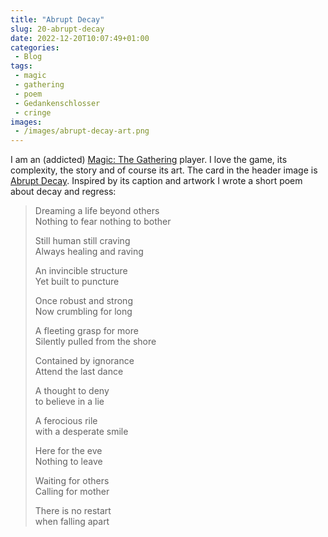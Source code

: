 ```yaml
---
title: "Abrupt Decay"
slug: 20-abrupt-decay
date: 2022-12-20T10:07:49+01:00
categories:
 - Blog
tags:
 - magic
 - gathering
 - poem
 - Gedankenschlosser
 - cringe
images:
 - /images/abrupt-decay-art.png
---
```


I am an (addicted) [Magic: The Gathering](https://en.wikipedia.org/wiki/Magic:_The_Gathering) player. I love the game, its complexity, the story and of course its art. The card in the header image is [Abrupt Decay](https://scryfall.com/card/mm3/146/abrupt-decay). Inspired by its caption and artwork I wrote a short poem about decay and regress:

<!--more-->

> Dreaming a life beyond others\
> Nothing to fear nothing to bother
> 
> Still human still craving\
> Always healing and raving
> 
> An invincible structure\
> Yet built to puncture
> 
> Once robust and strong\
> Now crumbling for long
> 
> A fleeting grasp for more\
> Silently pulled from the shore
> 
> Contained by ignorance\
> Attend the last dance
> 
> A thought to deny\
> to believe in a lie 
> 
> A ferocious rile\
> with a desperate smile
> 
> Here for the eve\
> Nothing to leave
> 
> Waiting for others\
> Calling for mother
> 
> There is no restart\
> when falling apart